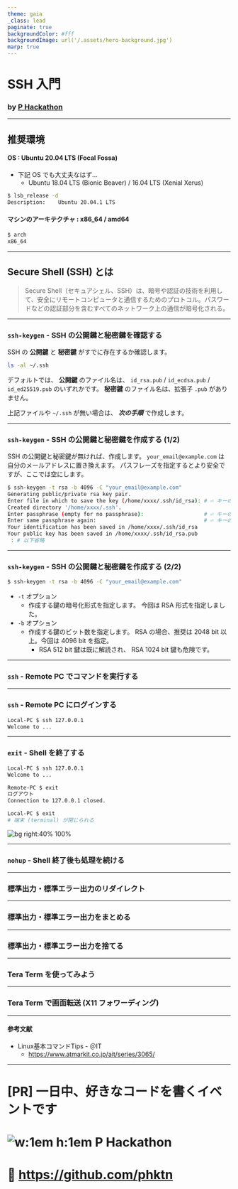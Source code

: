 ```yaml
---
theme: gaia
_class: lead
paginate: true
backgroundColor: #fff
backgroundImage: url('/.assets/hero-background.jpg')
marp: true
---
```


[phktn]: https://github.com/phktn
[avatar-phktn]: https://avatars.githubusercontent.com/phktn

# **SSH 入門**

### by [P Hackathon][phktn]

---

## 推奨環境

#### **OS** : Ubuntu 20.04 LTS (Focal Fossa)

- 下記 OS でも大丈夫なはず...
    - Ubuntu 18.04 LTS (Bionic Beaver) / 16.04 LTS (Xenial Xerus)

```bash
$ lsb_release -d
Description:	Ubuntu 20.04.1 LTS
```

#### **マシンのアーキテクチャ** : x86_64 / amd64

```bash
$ arch
x86_64
```

---

[Secure Shell]: https://ja.wikipedia.org/wiki/Secure_Shell
## Secure Shell (SSH) とは

> Secure Shell（セキュアシェル、SSH）は、暗号や認証の技術を利用して、安全にリモートコンピュータと通信するためのプロトコル。パスワードなどの認証部分を含むすべてのネットワーク上の通信が暗号化される。

<!-- _footer: "出典：「[Secure Shell]」『ウィキペディア（Wikipedia）』 (2020/09/28 03:56 UTC 版)" -->

---

### `ssh-keygen` - SSH の公開鍵と秘密鍵を確認する

SSH の **公開鍵** と **秘密鍵** がすでに存在するか確認します。

```bash
ls -al ~/.ssh
```

デフォルトでは、
**公開鍵** のファイル名は、
`id_rsa.pub` / `id_ecdsa.pub` / `id_ed25519.pub` のいずれかです。
**秘密鍵** のファイル名は、拡張子 `.pub` がありません。

上記ファイルや `~/.ssh` が無い場合は、 _**次の手順**_ で作成します。

[GitHub に SSH で接続する - GitHub Docs]: https://docs.github.com/ja/free-pro-team@latest/github/authenticating-to-github/connecting-to-github-with-ssh
<!-- _footer: "参考： [GitHub に SSH で接続する - GitHub Docs]" -->

---

### `ssh-keygen` - SSH の公開鍵と秘密鍵を作成する (1/2)

SSH の公開鍵と秘密鍵が無ければ、作成します。
`your_email@example.com` は自分のメールアドレスに置き換えます。
パスフレーズを指定するとより安全ですが、ここでは空にします。

```bash
$ ssh-keygen -t rsa -b 4096 -C "your_email@example.com"
Generating public/private rsa key pair.
Enter file in which to save the key (/home/xxxx/.ssh/id_rsa): # ⏎ キーのみを入力 
Created directory '/home/xxxx/.ssh'.
Enter passphrase (empty for no passphrase):                   # ⏎ キーのみを入力 
Enter same passphrase again:                                  # ⏎ キーのみを入力 
Your identification has been saved in /home/xxxx/.ssh/id_rsa
Your public key has been saved in /home/xxxx/.ssh/id_rsa.pub
 : # 以下省略
```

[GitHub に SSH で接続する - GitHub Docs]: https://docs.github.com/ja/free-pro-team@latest/github/authenticating-to-github/connecting-to-github-with-ssh
<!-- _footer: "参考： [GitHub に SSH で接続する - GitHub Docs]" -->

---

### `ssh-keygen` - SSH の公開鍵と秘密鍵を作成する (2/2)

```bash
$ ssh-keygen -t rsa -b 4096 -C "your_email@example.com"
```

- `-t` オプション
    - 作成する鍵の暗号化形式を指定します。
      今回は RSA 形式を指定しました。
- `-b` オプション
    - 作成する鍵のビット数を指定します。
      RSA の場合、推奨は 2048 bit 以上。今回は 4096 bit を指定。
        - RSA 512 bit 鍵は既に解読され、 RSA 1024 bit 鍵も危険です。

[GitHub に SSH で接続する - GitHub Docs]: https://docs.github.com/ja/free-pro-team@latest/github/authenticating-to-github/connecting-to-github-with-ssh
<!-- _footer: "参考： [【 ssh-keygen 】コマンド――SSHの公開鍵と秘密鍵を作成する：Linux基本コマンドTips（327） - ＠IT](https://www.atmarkit.co.jp/ait/articles/1908/02/news015.html)" -->

---

### `ssh` - Remote PC でコマンドを実行する

---

### `ssh` - Remote PC にログインする

```bash
Local-PC $ ssh 127.0.0.1
Welcome to ...
```

---

### `exit` - Shell を終了する

```bash
Local-PC $ ssh 127.0.0.1
Welcome to ...
```

```bash
Remote-PC $ exit
ログアウト
Connection to 127.0.0.1 closed.
```

```bash
Local-PC $ exit
# 端末 (terminal) が閉じられる
```

[exit]: https://servlet.mizo0203.com/plantuml/svg/hL3DIWCn6BpdAK9wMoXQQMKfTQ7MtbPQgjwyXEotDdIRr2Jh3-91Un9lWbSVmOk83xG8FeR9PcsLMl1W3laWtynaPYWpKk4Z3GhDg3ASyHaL1fDOCfhLXxrZKTmyuuCnP1d1LEDuqEl6Fw4Zc4e3ls17_Vt1OHyXFU72CkWKQpZDGJ30LmZRqrLAdlTaPXtKcgqMtMwMpp5F8UO2TgLAGAtkXylV_mAXR7AYP2wI2fQcQGWDRy2bNwVXbslOrmYvqd0zyfMqVMvSt3vylBwztpyYoWm_emQgob0v7DxNqiP1G8ZMOq8iwQMOFnLpUzy5mPBvLQ2VtxcTLDhgcREqKzlS2iEzHkJqu8AR5S7EXaD7I879bK09QAFavK9zOQmAyX_QfTGd
![bg right:40% 100%][exit]

---

### `nohup` - Shell 終了後も処理を続ける

---

### 標準出力・標準エラー出力のリダイレクト

---

### 標準出力・標準エラー出力をまとめる

---

### 標準出力・標準エラー出力を捨てる

---

### Tera Term を使ってみよう

---

### Tera Term で画面転送 (X11 フォワーディング)

---

#### 参考文献

- Linux基本コマンドTips - ＠IT
    - https://www.atmarkit.co.jp/ait/series/3065/

---

<!-- _class: lead -->
# <!--fit--> [PR] 一日中、好きなコードを書くイベントです
# <!--fit--> ![w:1em h:1em][avatar-phktn] P Hackathon
# <!--fit--> :link: https://github.com/phktn

